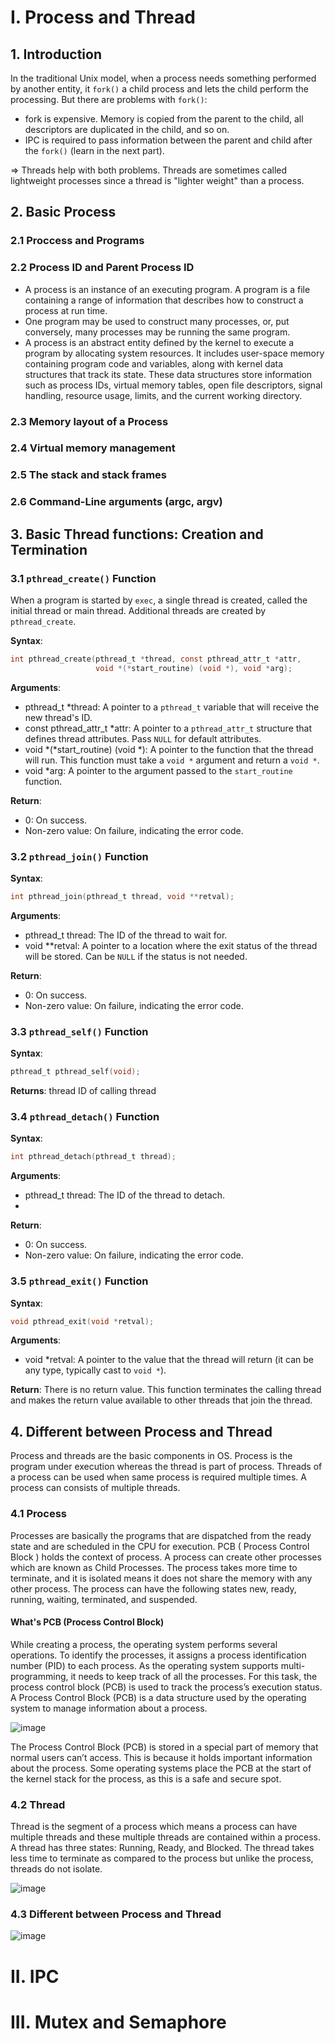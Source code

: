 # I. Process and Thread
## 1. Introduction
In the traditional Unix model, when a process needs something performed by another entity, it `fork()` a child process and lets the child perform the processing. But there are problems with `fork()`:
- fork is expensive. Memory is copied from the parent to the child, all descriptors are duplicated in the child, and so on.
- IPC is required to pass information between the parent and child after the `fork()` (learn in the next part).

=> Threads help with both problems. Threads are sometimes called lightweight processes since a thread is "lighter weight" than a process.

## 2. Basic Process
### 2.1 Proccess and Programs

### 2.2 Process ID and Parent Process ID
- A process is an instance of an executing program. A program is a file containing a range of information that describes how to construct a process at run time.
- One program may be used to construct many processes, or, put conversely, many processes may be running the same program.
- A process is an abstract entity defined by the kernel to execute a program by allocating system resources. It includes user-space memory containing program code and variables, along with kernel data structures that track its state. These data structures store information such as process IDs, virtual memory tables, open file descriptors, signal handling, resource usage, limits, and the current working directory.
### 2.3 Memory layout of a Process

### 2.4 Virtual memory management
### 2.5 The stack and stack frames
### 2.6 Command-Line arguments (argc, argv)


## 3. Basic Thread functions: Creation and Termination
### 3.1 `pthread_create()` Function
When a program is started by `exec`, a single thread is created, called the initial thread or main thread. Additional threads are created by `pthread_create`.

**Syntax**:

```c
int pthread_create(pthread_t *thread, const pthread_attr_t *attr,
                   void *(*start_routine) (void *), void *arg);
```

**Arguments**:
- pthread_t *thread: A pointer to a `pthread_t` variable that will receive the new thread's ID.
- const pthread_attr_t *attr: A pointer to a `pthread_attr_t` structure that defines thread attributes. Pass `NULL` for default attributes.
- void *(*start_routine) (void *): A pointer to the function that the thread will run. This function must take a `void *` argument and return a `void *`.
- void *arg: A pointer to the argument passed to the `start_routine` function.

**Return**:
- 0: On success.
- Non-zero value: On failure, indicating the error code.

### 3.2 `pthread_join()` Function

**Syntax**:
```c
int pthread_join(pthread_t thread, void **retval);
```

**Arguments**:
- pthread_t thread: The ID of the thread to wait for.
- void **retval: A pointer to a location where the exit status of the thread will be stored. Can be `NULL` if the status is not needed.

**Return**:
- 0: On success.
- Non-zero value: On failure, indicating the error code.
### 3.3 `pthread_self()` Function
**Syntax**:
```c
pthread_t pthread_self(void);
```

**Returns**: thread ID of calling thread

### 3.4 `pthread_detach()` Function
**Syntax**:
```c
int pthread_detach(pthread_t thread);
```

**Arguments**:
- pthread_t thread: The ID of the thread to detach.
- 
**Return**:
- 0: On success.
- Non-zero value: On failure, indicating the error code.

### 3.5 `pthread_exit()` Function
**Syntax**:
```c
void pthread_exit(void *retval);
```

**Arguments**:
- void *retval: A pointer to the value that the thread will return (it can be any type, typically cast to `void *`).

**Return**: There is no return value. This function terminates the calling thread and makes the return value available to other threads that join the thread.

## 4. Different between Process and Thread
Process and threads are the basic components in OS. Process is the program under execution whereas the thread is part of process. Threads of a process can be used when same process is required multiple times. A process can consists of multiple threads.
### 4.1 Process
Processes are basically the programs that are dispatched from the ready state and are scheduled in the CPU for execution. PCB ( Process Control Block ) holds the context of process. A process can create other processes which are known as Child Processes. The process takes more time to terminate, and it is isolated means it does not share the memory with any other process. The process can have the following states new, ready, running, waiting, terminated, and suspended.
#### What's PCB (Process Control Block)
While creating a process, the operating system performs several operations. To identify the processes, it assigns a process identification number (PID) to each process. As the operating system supports multi-programming, it needs to keep track of all the processes. For this task, the process control block (PCB) is used to track the process’s execution status. A Process Control Block (PCB) is a data structure used by the operating system to manage information about a process.

![image](https://github.com/user-attachments/assets/0f8935be-efaa-4f27-a438-e8b5adf11610)

The Process Control Block (PCB) is stored in a special part of memory that normal users can’t access. This is because it holds important information about the process. Some operating systems place the PCB at the start of the kernel stack for the process, as this is a safe and secure spot.
### 4.2 Thread
Thread is the segment of a process which means a process can have multiple threads and these multiple threads are contained within a process. A thread has three states: Running, Ready, and Blocked.
The thread takes less time to terminate as compared to the process but unlike the process, threads do not isolate.

![image](https://github.com/user-attachments/assets/ac0cd03f-f94c-4520-aef5-53c89223826d)

### 4.3 Different between Process and Thread

![image](https://github.com/user-attachments/assets/b89eef3c-072e-496d-861d-3a90edbe0a97)

# II. IPC

# III. Mutex and Semaphore
